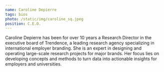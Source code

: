 ```yaml
---
name: Caroline Depierre
tags: bios
photo: /static/img/caroline_sq.jpeg
position: C.E.O.
---
```


Caroline Depierre has been for over 10 years a Research Director in the executive board of Trendence, a leading research agency specializing in international employer branding. She is an expert in designing and operating large-scale research projects for major brands. Her focus lies on developing concepts and methods to turn data into actionable insights for employers and universities.

